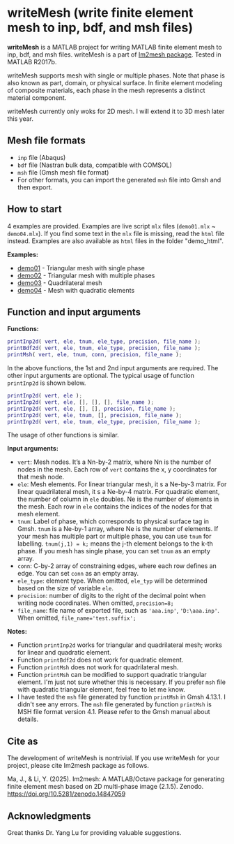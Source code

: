 # writeMesh (write finite element mesh to inp, bdf, and msh files)



**writeMesh** is a MATLAB project for writing MATLAB finite element mesh to inp, bdf, and msh files. writeMesh is a part of [Im2mesh package](https://github.com/mjx888/im2mesh). Tested in MATLAB R2017b.

writeMesh supports mesh with single or multiple phases. Note that phase is also known as part, domain, or physical surface. In finite element modeling of composite materials, each phase in the mesh represents a distinct material component.

writeMesh currently only woks for 2D mesh. I will extend it to 3D mesh later this year.

## Mesh file formats

- `inp` file (Abaqus)
- `bdf` file (Nastran bulk data, compatible with COMSOL) 
- `msh` file (Gmsh mesh file format)
- For other formats, you can import the generated `msh` file into Gmsh and then export.

## How to start

4 examples are provided. Examples are live script `mlx` files (`demo01.mlx` ~ `demo04.mlx`). If you find some text in the `mlx` file is missing, read the `html` file instead. Examples are also available as `html` files in the folder "demo_html".

**Examples:**

- [demo01](https://mjx888.github.io/im2mesh_demo_html/demo01.html) - Triangular mesh with single phase
- [demo02](https://mjx888.github.io/im2mesh_demo_html/demo02.html) - Triangular mesh with multiple phases
- [demo03](https://mjx888.github.io/im2mesh_demo_html/demo03.html) - Quadrilateral mesh
- [demo04](https://mjx888.github.io/im2mesh_demo_html/demo04.html) - Mesh with quadratic elements



## Function and input arguments

**Functions:**

```matlab
printInp2d( vert, ele, tnum, ele_type, precision, file_name );
printBdf2d( vert, ele, tnum, ele_type, precision, file_name );
printMsh( vert, ele, tnum, conn, precision, file_name );
```

In the above functions, the 1st and 2nd input arguments are required. The other input arguments are optional. The typical usage of function `printInp2d` is shown below. 

```matlab
printInp2d( vert, ele );
printInp2d( vert, ele, [], [], [], file_name );
printInp2d( vert, ele, [], [], precision, file_name );
printInp2d( vert, ele, tnum, [], precision, file_name );
printInp2d( vert, ele, tnum, ele_type, precision, file_name );
```

The usage of other functions is similar.



**Input arguments:**

- `vert`: Mesh nodes. It’s a Nn-by-2 matrix, where Nn is the number of nodes in the mesh. Each row of `vert` contains the x, y coordinates for that mesh node.
- `ele`: Mesh elements. For linear triangular mesh, it s a Ne-by-3 matrix. For linear quadrilateral mesh, it s a Ne-by-4 matrix. For quadratic element, the number of column in `ele` doubles. Ne is the number of elements in the mesh. Each row in `ele` contains the indices of the nodes for that mesh element. 
- `tnum`: Label of phase, which corresponds to physical surface tag in Gmsh. `tnum` is a Ne-by-1 array, where Ne is the number of elements. If your mesh has multiple part or multiple phase, you can use `tnum` for labelling. `tnum(j,1) = k;` means the j-th element belongs to the k-th phase. If you mesh has single phase, you can set `tnum` as an empty array.
- `conn`: C-by-2 array of constraining edges, where each row defines an edge. You can set `conn` as an empty array.
- `ele_type`: element type. When omitted, `ele_typ` will be determined based on the size of variable `ele`.
- `precision`: number of digits to the right of the decimal point when writing node coordinates. When omitted, `precision=8;`
- `file_name`: file name of exported file, such as `'aaa.inp'`, `'D:\aaa.inp'`. When omitted, `file_name='test.suffix';`



**Notes:**

- Function `printInp2d` works for triangular and quadrilateral mesh; works for linear and quadratic element.
- Function `printBdf2d` does not work for quadratic element.
- Function `printMsh` does not work for quadrilateral mesh. 
- Function `printMsh` can be modified to support quadratic triangular element. I'm just not sure whether this is necessary. If you prefer `msh` file with quadratic triangular element, feel free to let me know.
- I have tested the `msh` file generated by function `printMsh` in Gmsh 4.13.1. I didn't see any errors. The `msh` file generated by function `printMsh` is MSH file format version 4.1. Please refer to the Gmsh manual about details.



## Cite as

The development of writeMesh is nontrivial. If you use writeMesh for your project, please cite Im2mesh package as follows.

Ma, J., & Li, Y. (2025). Im2mesh: A MATLAB/Octave package for generating finite element mesh based on 2D multi-phase image (2.1.5). Zenodo. https://doi.org/10.5281/zenodo.14847059

## Acknowledgments

Great thanks Dr. Yang Lu for providing valuable suggestions.
